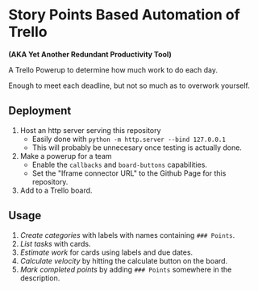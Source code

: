 # Story Points Based Automation of Trello
**(AKA Yet Another Redundant Productivity Tool)**

A Trello Powerup to determine how much work to do each day.

Enough to meet each deadline, but
not so much as to overwork yourself.

## Deployment
1) Host an http server serving this repository
    * Easily done with `python -m http.server --bind 127.0.0.1`
    * This will probably be unnecesary once testing is actually done.
2) Make a powerup for a team
    * Enable the `callbacks` and `board-buttons` capabilities.
    * Set the "Iframe connector URL" to the Github Page for this repository.
3) Add to a Trello board.

## Usage
1) *Create categories* with labels with names containing `### Points`.
2) *List tasks* with cards.
3) *Estimate work* for cards using labels and due dates.
4) *Calculate velocity* by hitting the calculate button on the board.
5) *Mark completed points* by adding `### Points` somewhere in the description.
